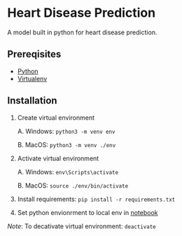 # Heart Disease Prediction

A model built in python for heart disease prediction.

## Prereqisites
* [Python](https://www.python.org/downloads/)
* [Virtualenv](https://pypi.org/project/virtualenv/)

## Installation
1. Create virtual environment
    
    A. Windows: `python3 -m venv env`

    B. MacOS: `python3 -m venv ./env`


2. Activate virtual environment

    A. Windows: `env\Scripts\activate`

    B. MacOS: `source ./env/bin/activate`

3. Install requirements: `pip install -r requirements.txt`

4. Set python envionrment to local env in [notebook](notebook.ipynb)

_Note_: To decativate virtual environment: `deactivate`